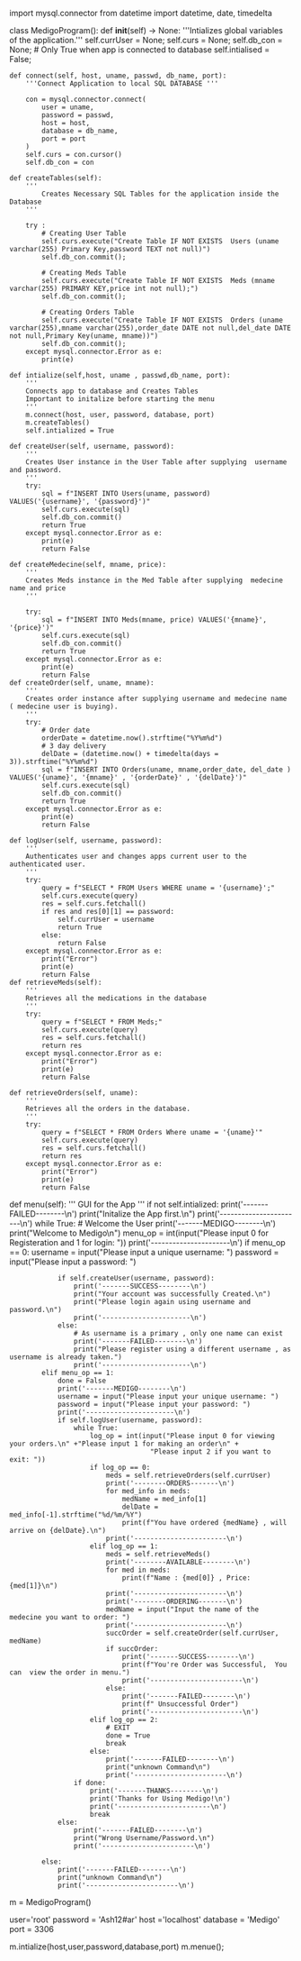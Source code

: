 import mysql.connector
from datetime import datetime, date, timedelta

class MedigoProgram():
    def __init__(self) -> None:
        '''Intializes global variables of the application.'''
        self.currUser = None;
        self.curs = None;
        self.db_con = None;
        # Only True when app is connected to database
        self.intialised = False;
    
    def connect(self, host, uname, passwd, db_name, port):
        '''Connect Application to local SQL DATABASE '''

        con = mysql.connector.connect(
            user = uname,
            password = passwd,
            host = host,
            database = db_name,
            port = port
        )
        self.curs = con.cursor()
        self.db_con = con
    
    def createTables(self):
        '''
            Creates Necessary SQL Tables for the application inside the Database
        '''
        
        try :
            # Creating User Table
            self.curs.execute("Create Table IF NOT EXISTS  Users (uname varchar(255) Primary Key,password TEXT not null)")
            self.db_con.commit();

            # Creating Meds Table
            self.curs.execute("Create Table IF NOT EXISTS  Meds (mname varchar(255) PRIMARY KEY,price int not null);")
            self.db_con.commit();

            # Creating Orders Table
            self.curs.execute("Create Table IF NOT EXISTS  Orders (uname varchar(255),mname varchar(255),order_date DATE not null,del_date DATE not null,Primary Key(uname, mname))")
            self.db_con.commit();
        except mysql.connector.Error as e:
            print(e)

    def intialize(self,host, uname , passwd,db_name, port):
        '''
        Connects app to database and Creates Tables
        Important to initalize before starting the menu
        '''
        m.connect(host, user, password, database, port)
        m.createTables()
        self.intialized = True

    def createUser(self, username, password):
        '''
        Creates User instance in the User Table after supplying  username  and password.
        '''
        try:
            sql = f"INSERT INTO Users(uname, password) VALUES('{username}', '{password}')"
            self.curs.execute(sql)
            self.db_con.commit()
            return True
        except mysql.connector.Error as e:
            print(e)
            return False

    def createMedecine(self, mname, price):
        '''
        Creates Meds instance in the Med Table after supplying  medecine name and price
        '''

        try:
            sql = f"INSERT INTO Meds(mname, price) VALUES('{mname}', '{price}')"
            self.curs.execute(sql)
            self.db_con.commit()
            return True
        except mysql.connector.Error as e:
            print(e)
            return False
    def createOrder(self, uname, mname):
        '''
        Creates order instance after supplying username and medecine name ( medecine user is buying).
        '''
        try:
            # Order date
            orderDate = datetime.now().strftime("%Y%m%d")
            # 3 day delivery
            delDate = (datetime.now() + timedelta(days = 3)).strftime("%Y%m%d")
            sql = f"INSERT INTO Orders(uname, mname,order_date, del_date ) VALUES('{uname}', '{mname}' , '{orderDate}' , '{delDate}')"
            self.curs.execute(sql)
            self.db_con.commit()
            return True
        except mysql.connector.Error as e:
            print(e)
            return False

    def logUser(self, username, password):
        '''
        Authenticates user and changes apps current user to the authenticated user.
        '''
        try:
            query = f"SELECT * FROM Users WHERE uname = '{username}';"
            self.curs.execute(query)
            res = self.curs.fetchall()
            if res and res[0][1] == password:
                self.currUser = username
                return True
            else:
                return False
        except mysql.connector.Error as e:
            print("Error")
            print(e)
            return False
    def retrieveMeds(self):
        '''
        Retrieves all the medications in the database
        '''
        try:
            query = f"SELECT * FROM Meds;"
            self.curs.execute(query)
            res = self.curs.fetchall()
            return res
        except mysql.connector.Error as e:
            print("Error")
            print(e)
            return False

    def retrieveOrders(self, uname):
        '''
        Retrieves all the orders in the database.
        '''
        try:
            query = f"SELECT * FROM Orders Where uname = '{uname}'"
            self.curs.execute(query)
            res = self.curs.fetchall()
            return res
        except mysql.connector.Error as e:
            print("Error")
            print(e)
            return False
   def menu(self):
        '''
        GUI for the App
        '''
        if not self.intialized:
            print('-------FAILED--------\n')
            print("Initalize the App first.\n")
            print('-----------------------\n')
        while True:
            # Welcome the User
            print('-------MEDIGO--------\n')
            print("Welcome to Medigo\n")
            menu_op = int(input("Please input 0 for Registeration and 1 for login: "))
            print('----------------------\n')
            if menu_op == 0:
                username = input("Please input a unique username: ")
                password = input("Please input a password: ")

                if self.createUser(username, password):
                    print('-------SUCCESS--------\n')
                    print("Your account was successfully Created.\n")
                    print("Please login again using username and password.\n")
                    print('----------------------\n')
                else:
                    # As username is a primary , only one name can exist
                    print('-------FAILED--------\n')
                    print("Please register using a different username , as username is already taken.")
                    print('----------------------\n')
            elif menu_op == 1:
                done = False
                print('-------MEDIGO--------\n')
                username = input("Please input your unique username: ")
                password = input("Please input your password: ")
                print('----------------------\n')
                if self.logUser(username, password):
                    while True:
                        log_op = int(input("Please input 0 for viewing your orders.\n" +"Please input 1 for making an order\n" +
                                       "Please input 2 if you want to exit: "))
                        if log_op == 0:
                            meds = self.retrieveOrders(self.currUser)
                            print('--------ORDERS-------\n')
                            for med_info in meds:
                                medName = med_info[1]
                                delDate = med_info[-1].strftime("%d/%m/%Y")
                                print(f"You have ordered {medName} , will arrive on {delDate}.\n")
                            print('-----------------------\n')
                        elif log_op == 1:
                            meds = self.retrieveMeds()
                            print('--------AVAILABLE--------\n')
                            for med in meds:
                                print(f"Name : {med[0]} , Price: {med[1]}\n")
                            print('-----------------------\n')
                            print('--------ORDERING-------\n')
                            medName = input("Input the name of the medecine you want to order: ")
                            print('-----------------------\n')
                            succOrder = self.createOrder(self.currUser, medName)
                            if succOrder:
                                print('-------SUCCESS--------\n')
                                print(f"You're Order was Successful,  You can  view the order in menu.")
                                print('-----------------------\n')
                            else:
                                print('-------FAILED--------\n')
                                print(f" Unsuccessful Order")
                                print('-----------------------\n')
                        elif log_op == 2:
                            # EXIT
                            done = True
                            break
                        else:
                            print('-------FAILED--------\n')
                            print("unknown Command\n")
                            print('-----------------------\n')
                    if done:
                        print('-------THANKS--------\n')
                        print('Thanks for Using Medigo!\n')
                        print('-----------------------\n')
                        break
                else:
                    print('-------FAILED--------\n')
                    print("Wrong Username/Password.\n")
                    print('-----------------------\n')

            else:
                print('-------FAILED--------\n')
                print("unknown Command\n")
                print('-----------------------\n')


m = MedigoProgram()

user='root'
password = 'Ash12#ar'
host ='localhost'
database = 'Medigo'
port = 3306

m.intialize(host,user,password,database,port)
m.menue();
   
